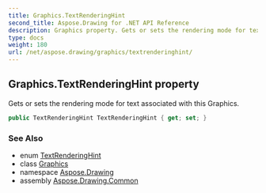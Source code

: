 ```yaml
---
title: Graphics.TextRenderingHint
second_title: Aspose.Drawing for .NET API Reference
description: Graphics property. Gets or sets the rendering mode for text associated with this Graphics
type: docs
weight: 180
url: /net/aspose.drawing/graphics/textrenderinghint/
---
```

## Graphics.TextRenderingHint property

Gets or sets the rendering mode for text associated with this Graphics.

```csharp
public TextRenderingHint TextRenderingHint { get; set; }
```

### See Also

* enum [TextRenderingHint](../../../aspose.drawing.text/textrenderinghint/)
* class [Graphics](../)
* namespace [Aspose.Drawing](../../graphics/)
* assembly [Aspose.Drawing.Common](../../../)


